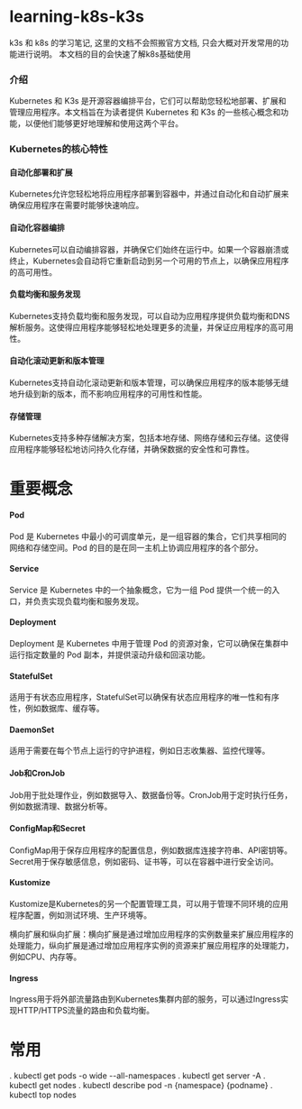 # learning-k8s-k3s
k3s 和 k8s 的学习笔记, 这里的文档不会照搬官方文档, 只会大概对开发常用的功能进行说明。
本文档的目的会快速了解k8s基础使用

### 介绍
Kubernetes 和 K3s 是开源容器编排平台，它们可以帮助您轻松地部署、扩展和管理应用程序。本文档旨在为读者提供 Kubernetes 和 K3s 的一些核心概念和功能，以便他们能够更好地理解和使用这两个平台。

### Kubernetes的核心特性
#### 自动化部署和扩展
Kubernetes允许您轻松地将应用程序部署到容器中，并通过自动化和自动扩展来确保应用程序在需要时能够快速响应。

#### 自动化容器编排
Kubernetes可以自动编排容器，并确保它们始终在运行中。如果一个容器崩溃或终止，Kubernetes会自动将它重新启动到另一个可用的节点上，以确保应用程序的高可用性。

#### 负载均衡和服务发现
Kubernetes支持负载均衡和服务发现，可以自动为应用程序提供负载均衡和DNS解析服务。这使得应用程序能够轻松地处理更多的流量，并保证应用程序的高可用性。

#### 自动化滚动更新和版本管理
Kubernetes支持自动化滚动更新和版本管理，可以确保应用程序的版本能够无缝地升级到新的版本，而不影响应用程序的可用性和性能。

#### 存储管理
Kubernetes支持多种存储解决方案，包括本地存储、网络存储和云存储。这使得应用程序能够轻松地访问持久化存储，并确保数据的安全性和可靠性。


# 重要概念
#### Pod
Pod 是 Kubernetes 中最小的可调度单元，是一组容器的集合，它们共享相同的网络和存储空间。Pod 的目的是在同一主机上协调应用程序的各个部分。

#### Service
Service 是 Kubernetes 中的一个抽象概念，它为一组 Pod 提供一个统一的入口，并负责实现负载均衡和服务发现。

#### Deployment
Deployment 是 Kubernetes 中用于管理 Pod 的资源对象，它可以确保在集群中运行指定数量的 Pod 副本，并提供滚动升级和回滚功能。

#### StatefulSet
适用于有状态应用程序，StatefulSet可以确保有状态应用程序的唯一性和有序性，例如数据库、缓存等。

#### DaemonSet
适用于需要在每个节点上运行的守护进程，例如日志收集器、监控代理等。

#### Job和CronJob
Job用于批处理作业，例如数据导入、数据备份等。CronJob用于定时执行任务，例如数据清理、数据分析等。

#### ConfigMap和Secret
ConfigMap用于保存应用程序的配置信息，例如数据库连接字符串、API密钥等。Secret用于保存敏感信息，例如密码、证书等，可以在容器中进行安全访问。

#### Kustomize
Kustomize是Kubernetes的另一个配置管理工具，可以用于管理不同环境的应用程序配置，例如测试环境、生产环境等。

横向扩展和纵向扩展：横向扩展是通过增加应用程序的实例数量来扩展应用程序的处理能力，纵向扩展是通过增加应用程序实例的资源来扩展应用程序的处理能力，例如CPU、内存等。

#### Ingress
Ingress用于将外部流量路由到Kubernetes集群内部的服务，可以通过Ingress实现HTTP/HTTPS流量的路由和负载均衡。


# 常用
. kubectl get pods -o wide --all-namespaces
. kubectl get server -A
. kubectl get nodes
. kubectl describe pod -n {namespace} {podname}
. kubectl top nodes
